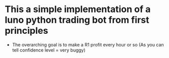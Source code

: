 # This a simple implementation of a luno python trading bot from first principles

- The overarching goal is to make a R1 profit every hour or so (As you can tell confidence level = very buggy)